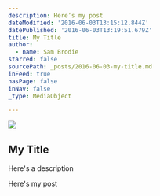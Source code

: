 ```yaml
---
description: Here’s my post
dateModified: '2016-06-03T13:15:12.844Z'
datePublished: '2016-06-03T13:19:51.679Z'
title: My Title
author:
  - name: Sam Brodie
starred: false
sourcePath: _posts/2016-06-03-my-title.md
inFeed: true
hasPage: false
inNav: false
_type: MediaObject

---
```

<article style=""><img src="https://the-grid-user-content.s3-us-west-2.amazonaws.com/219da226-0e2e-4e62-bdd2-ea0233c40bce.jpg" /><h1>My Title</h1><p>Here's a description</p></article>

Here's my post